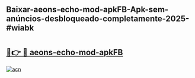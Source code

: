 ## Baixar-aeons-echo-mod-apkFB-Apk-sem-anúncios-desbloqueado-completamente-2025-#wiabk

# <h2><a href="https://ainizakaria.my?title=aeons-echo-mod-apkFB&ref=22M">🔗👉 🔴 aeons-echo-mod-apkFB</a></h2>

[![acn](https://github.com/user-attachments/assets/0f9c940e-d8b0-45ae-aac7-cd30a18b3e1c)](https://ainizakaria.my?title=aeons-echo-mod-apkFB&ref=22M)

